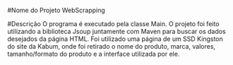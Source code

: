 #Nome do Projeto
WebScrapping

#Descrição
O programa é executado pela classe Main.
O projeto foi feito utilizando a biblioteca Jsoup juntamente com Maven para buscar os dados desejados da página HTML. Foi utilizado uma página de um SSD Kingston do site da Kabum, onde foi retirado o nome do produto, marca, valores, tamanho/formato do produto e a interface utilizada por ele.
